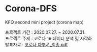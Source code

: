# Corona-DFS
KFQ second mini project (corona map)

프로젝트 기간 : 2020.07.27. ~ 2020.07.31.  
프로젝트 주제 : 코로나 19 데이터 분석 및 시각화  
발표자료 : [코로나 다뿌셔_최종.pdf](https://github.com/taehyeonk/Corona-DFS/blob/master/%EB%B0%9C%ED%91%9C%EC%9E%90%EB%A3%8C/%EC%BD%94%EB%A1%9C%EB%82%98%20%EB%8B%A4%EB%BF%8C%EC%85%94_%EC%B5%9C%EC%A2%85.pdf)

